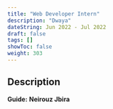 ```yaml
---
title: "Web Developer Intern"
description: "Dwaya"
dateString: Jun 2022 - Jul 2022
draft: false
tags: []
showToc: false
weight: 303
--- 
```


## Description
**Guide:** **Neirouz Jbira** 

